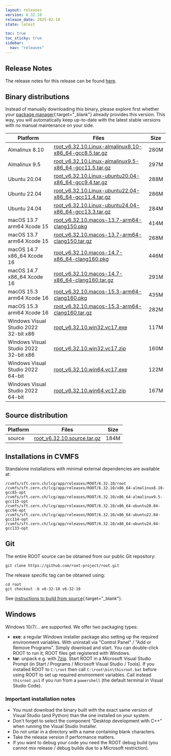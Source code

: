 ```yaml
---
layout: releases
version: 6.32.10
release_date: 2025-02-10
state: latest

toc: true
toc_sticky: true
sidebar:
  nav: "releases"
---
```



## Release Notes

The release notes for this release can be found [here](https://root.cern/doc/v632/release-notes.html#release-6.32.10).

## Binary distributions

Instead of manually downloading this binary, please explore first whether your [package manager](../../install/#install-via-a-package-manager){:target="\_blank"} already provides this version.
This way, you will automatically keep up-to-date with the latest stable versions with no manual maintenance on your side.

| Platform       | Files | Size |
|-----------|-------|-----|
| Almalinux 8.10 | [root_v6.32.10.Linux-almalinux8.10-x86_64-gcc8.5.tar.gz](https://root.cern/download/root_v6.32.10.Linux-almalinux8.10-x86_64-gcc8.5.tar.gz) | 280M |
| Almalinux 9.5 | [root_v6.32.10.Linux-almalinux9.5-x86_64-gcc11.5.tar.gz](https://root.cern/download/root_v6.32.10.Linux-almalinux9.5-x86_64-gcc11.5.tar.gz) | 297M |
| Ubuntu 20.04 | [root_v6.32.10.Linux-ubuntu20.04-x86_64-gcc9.4.tar.gz](https://root.cern/download/root_v6.32.10.Linux-ubuntu20.04-x86_64-gcc9.4.tar.gz) | 288M |
| Ubuntu 22.04 | [root_v6.32.10.Linux-ubuntu22.04-x86_64-gcc11.4.tar.gz](https://root.cern/download/root_v6.32.10.Linux-ubuntu22.04-x86_64-gcc11.4.tar.gz) | 286M |
| Ubuntu 24.04 | [root_v6.32.10.Linux-ubuntu24.04-x86_64-gcc13.3.tar.gz](https://root.cern/download/root_v6.32.10.Linux-ubuntu24.04-x86_64-gcc13.3.tar.gz) | 284M |
| macOS 13.7 arm64 Xcode 15 | [root_v6.32.10.macos-13.7-arm64-clang150.pkg](https://root.cern/download/root_v6.32.10.macos-13.7-arm64-clang150.pkg) | 414M |
| macOS 13.7 arm64 Xcode 15 | [root_v6.32.10.macos-13.7-arm64-clang150.tar.gz](https://root.cern/download/root_v6.32.10.macos-13.7-arm64-clang150.tar.gz) | 268M |
| macOS 14.7 x86_64 Xcode 16 | [root_v6.32.10.macos-14.7-x86_64-clang160.pkg](https://root.cern/download/root_v6.32.10.macos-14.7-x86_64-clang160.pkg) | 446M |
| macOS 14.7 x86_64 Xcode 16 | [root_v6.32.10.macos-14.7-x86_64-clang160.tar.gz](https://root.cern/download/root_v6.32.10.macos-14.7-x86_64-clang160.tar.gz) | 291M |
| macOS 15.3 arm64 Xcode 16 | [root_v6.32.10.macos-15.3-arm64-clang160.pkg](https://root.cern/download/root_v6.32.10.macos-15.3-arm64-clang160.pkg) | 435M |
| macOS 15.3 arm64 Xcode 16 | [root_v6.32.10.macos-15.3-arm64-clang160.tar.gz](https://root.cern/download/root_v6.32.10.macos-15.3-arm64-clang160.tar.gz) | 282M |
| Windows Visual Studio 2022 32-bit x86  | [root_v6.32.10.win32.vc17.exe](https://root.cern/download/root_v6.32.10.win32.vc17.exe) | 117M |
| Windows Visual Studio 2022 32-bit x86  | [root_v6.32.10.win32.vc17.zip](https://root.cern/download/root_v6.32.10.win32.vc17.zip) | 160M |
| Windows Visual Studio 2022 64-bit | [root_v6.32.10.win64.vc17.exe](https://root.cern/download/root_v6.32.10.win64.vc17.exe) | 122M |
| Windows Visual Studio 2022 64-bit | [root_v6.32.10.win64.vc17.zip](https://root.cern/download/root_v6.32.10.win64.vc17.zip) | 167M |

## Source distribution

| Platform       | Files | Size |
|-----------|-------|-----|
| source | [root_v6.32.10.source.tar.gz](https://root.cern/download/root_v6.32.10.source.tar.gz) | 184M |


## Installations in CVMFS

Standalone installations with minimal external dependencies are available at:
~~~
/cvmfs/sft.cern.ch/lcg/app/releases/ROOT/6.32.10/root
/cvmfs/sft.cern.ch/lcg/app/releases/ROOT/6.32.10/x86_64-almalinux8.10-gcc85-opt
/cvmfs/sft.cern.ch/lcg/app/releases/ROOT/6.32.10/x86_64-almalinux9.5-gcc115-opt
/cvmfs/sft.cern.ch/lcg/app/releases/ROOT/6.32.10/x86_64-ubuntu20.04-gcc94-opt
/cvmfs/sft.cern.ch/lcg/app/releases/ROOT/6.32.10/x86_64-ubuntu22.04-gcc114-opt
/cvmfs/sft.cern.ch/lcg/app/releases/ROOT/6.32.10/x86_64-ubuntu24.04-gcc133-opt
~~~


## Git

The entire ROOT source can be obtained from our public Git repository:

~~~
git clone https://github.com/root-project/root.git
~~~
The release specific tag can be obtained using:
~~~
cd root
git checkout -b v6-32-10 v6-32-10
~~~

See [instructions to build from source](../../install/#build-from-source){:target="\_blank"}.

## Windows

Windows 10/7/... are supported. We offer two packaging types:

 * **exe**: a regular Windows installer package also setting up the required environment variables. With uninstall via "Control Panel" / "Add or Remove Programs". Simply download and start. You can double-click ROOT to run it; ROOT files get registered with Windows.
 * **tar**: unpack e.g. with [7zip](https://www.7-zip.org). Start ROOT in a Microsoft Visual Studio Prompt (in Start / Programs / Microsoft Visual Studio / Tools). If you installed ROOT to `C:\root` then call `C:\root\bin\thisroot.bat` before using ROOT to set up required environment variables. Call instead `thisroot.ps1` if you run from a `powershell` (the default terminal in Visual Studio Code).

### Important installation notes

 * You must download the binary built with the exact same version of Visual Studio (and Python) than the one installed on your system.
 * Don't forget to select the component “Desktop development with C++" when running the Visual Studio Installer.
 * Do not untar in a directory with a name containing blank characters.
 * Take the release version if performance matters.
 * If you want to debug your code you need the ROOT debug build (you cannot mix release / debug builds due to a Microsoft restriction).
